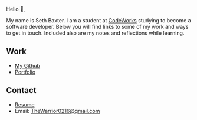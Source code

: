 Hello 👋, 

My name is Seth Baxter. I am a student at [CodeWorks](https://boisecodeworks.com) studying to become a software developer. Below you will find links to some of my work and ways to get in touch. Included also are my notes and reflections while learning. 

## Work

* [My Github](https://github.com/TheWarrior0216)
* [Portfolio](https://TheWarrior0216.github.io/)

## Contact

* [Resume](https://TheWarrior0216.github.io/resume)
* Email: TheWarrior0216@gmail.com
